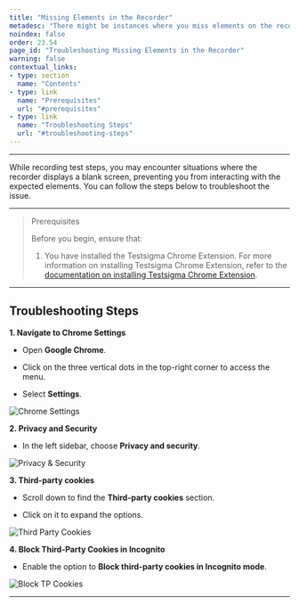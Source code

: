 ```yaml
---
title: "Missing Elements in the Recorder"
metadesc: "There might be instances where you miss elements on the recorder screen while recording | This article discusses troubleshooting steps for missing elements "
noindex: false
order: 23.54
page_id: "Troubleshooting Missing Elements in the Recorder"
warning: false
contextual_links:
- type: section
  name: "Contents"
- type: link
  name: "Prerequisites"
  url: "#prerequisites"
- type: link
  name: "Troubleshooting Steps"
  url: "#troubleshooting-steps"
---
```


---

While recording test steps, you may encounter situations where the recorder displays a blank screen, preventing you from interacting with the expected elements. You can follow the steps below to troubleshoot the issue.

---


> <p id="prerequisites">Prerequisites</p>
> 
> Before you begin, ensure that:
> 1. You have installed the Testsigma Chrome Extension. For more information on installing Testsigma Chrome Extension, refer to the [documentation on installing Testsigma Chrome Extension](https://testsigma.com/docs/test-step-recorder/install-chrome-extension/).


---

## **Troubleshooting Steps**

**1. Navigate to Chrome Settings**

- Open **Google Chrome**.

- Click on the three vertical dots in the top-right corner to access the menu.

- Select **Settings**.

![Chrome Settings](https://s3.amazonaws.com/static-docs.testsigma.com/new_images/projects/applications/tvdcset.png)


**2. Privacy and Security**

- In the left sidebar, choose **Privacy and security**.

![Privacy & Security](https://s3.amazonaws.com/static-docs.testsigma.com/new_images/projects/applications/prasetcs.png)


**3. Third-party cookies**

- Scroll down to find the **Third-party cookies** section.

- Click on it to expand the options.

![Third Party Cookies](https://s3.amazonaws.com/static-docs.testsigma.com/new_images/projects/applications/tpccset.png)


**4. Block Third-Party Cookies in Incognito**

- Enable the option to **Block third-party cookies in Incognito mode**.

![Block TP Cookies](https://s3.amazonaws.com/static-docs.testsigma.com/new_images/projects/applications/btpckscs.png)

---